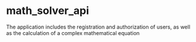 # math_solver_api
The application includes the registration and authorization of users, as well as the calculation of a complex mathematical equation
